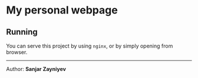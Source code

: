 # My personal webpage

## Running

You can serve this project by using `nginx`, or by simply opening from browser.

<hr>

Author: **Sanjar Zayniyev**
